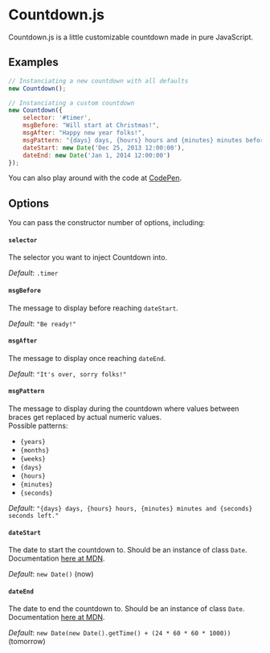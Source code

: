 Countdown.js
============

Countdown.js is a little customizable countdown made in pure JavaScript.

## Examples

```javascript
// Instanciating a new countdown with all defaults
new Countdown();

// Instanciating a custom countdown
new Countdown({
    selector: '#timer',
    msgBefore: "Will start at Christmas!",
    msgAfter: "Happy new year folks!",
    msgPattern: "{days} days, {hours} hours and {minutes} minutes before new year!",
    dateStart: new Date('Dec 25, 2013 12:00:00'),
    dateEnd: new Date('Jan 1, 2014 12:00:00')
});
```

You can also play around with the code at [CodePen](http://codepen.io/HugoGiraudel/pen/vCyJq). 

## Options

You can pass the constructor number of options, including:

#### `selector`

The selector you want to inject Countdown into.

*Default*: `.timer`

#### `msgBefore`

The message to display before reaching `dateStart`.

*Default*: `"Be ready!"`

#### `msgAfter`

The message to display once reaching `dateEnd`.

*Default*: `"It's over, sorry folks!"`

#### `msgPattern`

The message to display during the countdown where values between braces get replaced by actual numeric values.  
Possible patterns:

* `{years}`
* `{months}`
* `{weeks}`
* `{days}`
* `{hours}`
* `{minutes}`
* `{seconds}`

*Default*: `"{days} days, {hours} hours, {minutes} minutes and {seconds} seconds left."`

#### `dateStart`

The date to start the countdown to. Should be an instance of class `Date`. Documentation [here at MDN](https://developer.mozilla.org/en-US/docs/Web/JavaScript/Reference/Global_Objects/Date).

*Default*: `new Date()` (now)

#### `dateEnd`

The date to end the countdown to. Should be an instance of class `Date`. Documentation [here at MDN](https://developer.mozilla.org/en-US/docs/Web/JavaScript/Reference/Global_Objects/Date).

*Default*: `new Date(new Date().getTime() + (24 * 60 * 60 * 1000))` (tomorrow)

